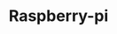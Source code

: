 ---
guid: 2003
title: "Raspberry-pi"
category: Raspberry-pi
description: "Raspberry Pi is an affordable way to do something useful, or to do something fun. 
**Who are Raspberry Pi?**
Democratising technology – providing access to tools – has been our motivation since the Raspberry Pi project began. By driving down the cost of general-purpose computing to below $5, we’ve opened up the ability for anybody to use computers in projects that used to require prohibitive amounts of capital. Today, with barriers to entry being removed, we see Raspberry Pi computers being used everywhere from interactive museum exhibits and schools to national postal sorting offices and government call centres. Kitchen table businesses all over the world have been able to scale and find success in a way that just wasn’t possible in a world where integrating technology meant spending large sums on laptops and PCs. 

Raspberry Pi removes the high entry cost to computing for people across all demographics: while children can benefit from a computing education that previously wasn’t open to them, many adults have also historically been priced out of using computers for enterprise, entertainment and creativity. Raspberry Pi eliminates those barriers."
url: "https://www.raspberrypi.org/"
locale: en_GB
sitemap:
  changefreq: 'monthly'
  exclude: 'no'
  priority: 0.5
  lastmod:  # date to end modification
redirect_from: 
  - /en/categorie-produit/brand/raspberry/
  - /en/category/raspberry-pi

---